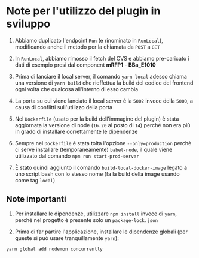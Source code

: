 # Note per l'utilizzo del plugin in sviluppo

1. Abbiamo duplicato l'endpoint `Run` (e rinominato in `RunLocal`), modificando anche il metodo per la chiamata da `POST` a `GET` 

2. In `RunLocal`, abbiamo rimosso il fetch del CVS e abbiamo pre-caricato i dati di esempio presi dal component **mRFP1** - **BBa_E1010**

3. Prima di lanciare il local server, il comando `yarn local` adesso chiama una versione di `yarn build` che rieffettua
la build del codice del frontend ogni volta che qualcosa all'interno di esso cambia

4. La porta su cui viene lanciato il local server è la `5002` invece della `5000`, a causa di conflitti sull'utilizzo della porta

5. Nel `Dockerfile` (usato per la build dell'immagine del plugin) è stata aggiornata la versione di node (`16.20` al posto di `14`) perché non era più in grado di installare correttamente le dipendenze

6. Sempre nel `Dockerfile` è stata tolta l'opzione `--only=production` perchè ci serve installare (temporaneamente) `babel-node`, il quale viene utilizzato dal comando `npm run start-prod-server`

7. È stato quindi aggiunto il comando `build-local-docker-image` legato a uno script bash con lo stesso nome (fa la build della image usando come tag `local`)

## Note importanti

1. Per installare le dipendenze, utilizzare `npm install` invece di `yarn`, perché nel progetto è presente solo un `package-lock.json` 

2. Prima di far partire l'applicazione, installare le dipendenze globali (per queste si può usare tranquillamente `yarn`):
```
yarn global add nodemon concurrently
```
